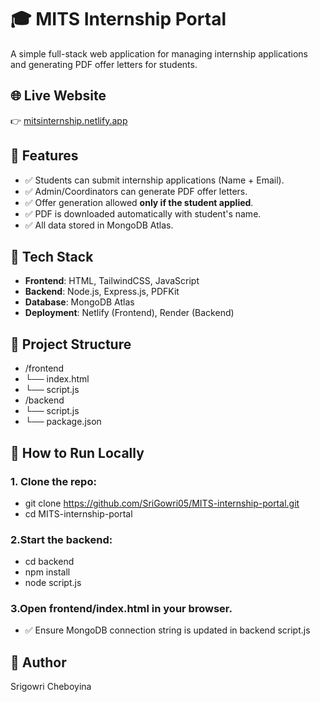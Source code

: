 # 🎓 MITS Internship Portal
A simple full-stack web application for managing internship applications and generating PDF offer letters for students.
## 🌐 Live Website
👉  [mitsinternship.netlify.app](https://mitsinternship.netlify.app)
## 🚀 Features
 - ✅ Students can submit internship applications (Name + Email).
 - ✅ Admin/Coordinators can generate PDF offer letters.
 - ✅ Offer generation allowed **only if the student applied**.
 - ✅ PDF is downloaded automatically with student's name.
 - ✅ All data stored in MongoDB Atlas.
## 🧰 Tech Stack
- **Frontend**: HTML, TailwindCSS, JavaScript
- **Backend**: Node.js, Express.js, PDFKit
- **Database**: MongoDB Atlas
- **Deployment**: Netlify (Frontend), Render (Backend)
## 📁 Project Structure
- /frontend
- └── index.html
- └── script.js
- /backend
- └── script.js
- └── package.json
## 🔧 How to Run Locally
### 1. Clone the repo:
   - git clone https://github.com/SriGowri05/MITS-internship-portal.git
   - cd MITS-internship-portal
### 2.Start the backend:
   - cd backend
   - npm install
   - node script.js
### 3.Open frontend/index.html in your browser.
   - ✅ Ensure MongoDB connection string is updated in backend script.js
## 👤 Author
Srigowri Cheboyina

